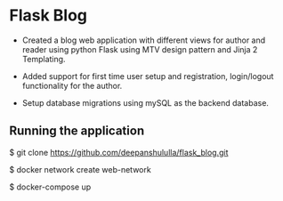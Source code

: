 # Flask Blog 

* Created a blog web application with different views for author and reader using python Flask using MTV design pattern and Jinja 2 Templating. 

* Added support for first time user setup and registration, login/logout functionality for the author.

* Setup database migrations using mySQL as the backend database.

## Running the application

$ git clone https://github.com/deepanshululla/flask_blog.git

$ docker network create web-network

$ docker-compose up
